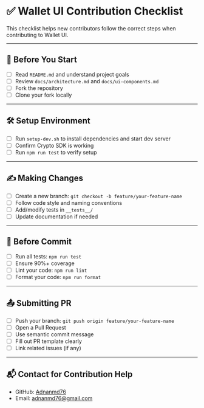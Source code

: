 # ✅ Wallet UI Contribution Checklist

This checklist helps new contributors follow the correct steps when contributing to Wallet UI.

---

## 🧭 Before You Start

- [ ] Read `README.md` and understand project goals  
- [ ] Review `docs/architecture.md` and `docs/ui-components.md`  
- [ ] Fork the repository  
- [ ] Clone your fork locally

---

## 🛠 Setup Environment

- [ ] Run `setup-dev.sh` to install dependencies and start dev server  
- [ ] Confirm Crypto SDK is working  
- [ ] Run `npm run test` to verify setup

---

## ✍️ Making Changes

- [ ] Create a new branch: `git checkout -b feature/your-feature-name`  
- [ ] Follow code style and naming conventions  
- [ ] Add/modify tests in `__tests__/`  
- [ ] Update documentation if needed

---

## 🧪 Before Commit

- [ ] Run all tests: `npm run test`  
- [ ] Ensure 90%+ coverage  
- [ ] Lint your code: `npm run lint`  
- [ ] Format your code: `npm run format`

---

## 📤 Submitting PR

- [ ] Push your branch: `git push origin feature/your-feature-name`  
- [ ] Open a Pull Request  
- [ ] Use semantic commit message  
- [ ] Fill out PR template clearly  
- [ ] Link related issues (if any)

---

## 📬 Contact for Contribution Help

- GitHub: [Adnanmd76](https://github.com/Adnanmd76)  
- Email: adnanmd76@gmail.com
